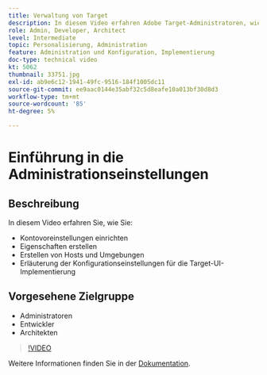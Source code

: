 ```yaml
---
title: Verwaltung von Target
description: In diesem Video erfahren Adobe Target-Administratoren, wie sie Kontovoreinstellungen einrichten, Eigenschaften erstellen und Hosts und Umgebungen erstellen. Erfahren Sie, wie Sie die Konfigurationseinstellungen für die Target-UI-Implementierung erklären.
role: Admin, Developer, Architect
level: Intermediate
topic: Personalisierung, Administration
feature: Administration und Konfiguration, Implementierung
doc-type: technical video
kt: 5062
thumbnail: 33751.jpg
exl-id: ab9e6c12-1941-49fc-9516-184f1005dc11
source-git-commit: ee9aac0144e35abf32c5d8eafe10a013bf30d8d3
workflow-type: tm+mt
source-wordcount: '85'
ht-degree: 5%

---
```


# Einführung in die Administrationseinstellungen

## Beschreibung

In diesem Video erfahren Sie, wie Sie:

* Kontovoreinstellungen einrichten
* Eigenschaften erstellen
* Erstellen von Hosts und Umgebungen
* Erläuterung der Konfigurationseinstellungen für die Target-UI-Implementierung

## Vorgesehene Zielgruppe

* Administratoren
* Entwickler
* Architekten

>[!VIDEO](https://video.tv.adobe.com/v/33751/?quality=12)

Weitere Informationen finden Sie in der [Dokumentation](https://docs.adobe.com/content/help/en/target/using/administer/administrating-target.html).
